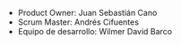 - Product Owner: Juan Sebastián Cano
- Scrum Master: Andrés Cifuentes
- Equipo de desarrollo: Wilmer David Barco
